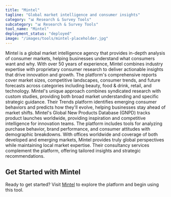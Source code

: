 ```yaml
---
title: "Mintel"
tagline: "Global market intelligence and consumer insights"
category: "📊 Research & Survey Tools"
subcategory: "📊 Research & Survey Tools"
tool_name: "Mintel"
deployment_status: "deployed"
image: "/images/tools/mintel-placeholder.jpg"
---
```

Mintel is a global market intelligence agency that provides in-depth analysis of consumer markets, helping businesses understand what consumers want and why. With over 50 years of experience, Mintel combines industry expertise with proprietary consumer research to deliver actionable insights that drive innovation and growth. The platform's comprehensive reports cover market sizes, competitive landscapes, consumer trends, and future forecasts across categories including beauty, food & drink, retail, and technology. Mintel's unique approach combines syndicated research with custom studies, providing both broad market understanding and specific strategic guidance. Their Trends platform identifies emerging consumer behaviors and predicts how they'll evolve, helping businesses stay ahead of market shifts. Mintel's Global New Products Database (GNPD) tracks product launches worldwide, providing inspiration and competitive intelligence for innovation teams. The platform includes tools for analyzing purchase behavior, brand performance, and consumer attitudes with demographic breakdowns. With offices worldwide and coverage of both developed and emerging markets, Mintel provides truly global perspectives while maintaining local market expertise. Their consultancy services complement the platform, offering tailored insights and strategic recommendations.
## Get Started with Mintel

Ready to get started? Visit [Mintel](https://mintel.com) to explore the platform and begin using this tool.
